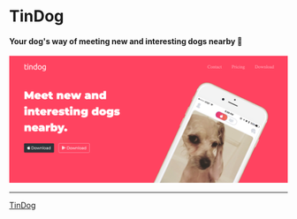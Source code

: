# TinDog



#### Your dog's way of meeting new and interesting dogs nearby 🐶



![TinDog Webpage Screenshot](images/tin-dog-screenshot.png)

<hr>

[TinDog](https://emilyepozzi.github.io/TinDog/. "TinDog Webpage Link")